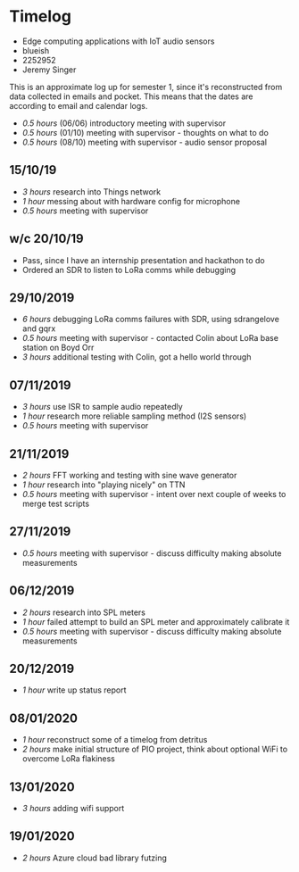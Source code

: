# Timelog

* Edge computing applications with IoT audio sensors
* blueish
* 2252952
* Jeremy Singer

This is an approximate log up for semester 1, since it's reconstructed from data collected
in emails and pocket. This means that the dates are according to email and calendar logs.

* *0.5 hours* (06/06) introductory meeting with supervisor
* *0.5 hours* (01/10) meeting with supervisor - thoughts on what to do
* *0.5 hours* (08/10) meeting with supervisor - audio sensor proposal

## 15/10/19

* *3 hours* research into Things network
* *1 hour* messing about with hardware config for microphone
* *0.5 hours* meeting with supervisor

## w/c 20/10/19

* Pass, since I have an internship presentation and hackathon to do
* Ordered an SDR to listen to LoRa comms while debugging

## 29/10/2019

* *6 hours* debugging LoRa comms failures with SDR, using sdrangelove and gqrx
* *0.5 hours* meeting with supervisor - contacted Colin about LoRa base station on Boyd Orr
* *3 hours* additional testing with Colin, got a hello world through

## 07/11/2019

* *3 hours* use ISR to sample audio repeatedly
* *1 hour* research more reliable sampling method (I2S sensors)
* *0.5 hours* meeting with supervisor

## 21/11/2019

* *2 hours* FFT working and testing with sine wave generator
* *1 hour* research into "playing nicely" on TTN
* *0.5 hours* meeting with supervisor - intent over next couple of weeks to merge test scripts

## 27/11/2019

* *0.5 hours* meeting with supervisor - discuss difficulty making absolute measurements

## 06/12/2019

* *2 hours* research into SPL meters
* *1 hour* failed attempt to build an SPL meter and approximately calibrate it
* *0.5 hours* meeting with supervisor - discuss difficulty making absolute measurements

## 20/12/2019

* *1 hour* write up status report

## 08/01/2020

* *1 hour* reconstruct some of a timelog from detritus
* *2 hours* make initial structure of PIO project, think about optional WiFi to overcome LoRa flakiness

## 13/01/2020

* *3 hours* adding wifi support

## 19/01/2020

* *2 hours* Azure cloud bad library futzing
